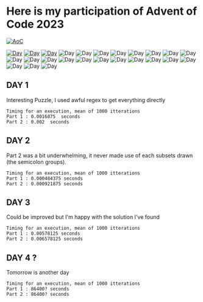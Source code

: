 
# Here is my participation of Advent of Code 2023
[![AoC](https://badgen.net/badge/AoC/2023/blue)](https://adventofcode.com/2023)

[![Day](https://badgen.net/badge/01/%E2%98%85%E2%98%85/green)](Day1/Day1.py)
[![Day](https://badgen.net/badge/02/%E2%98%85%E2%98%85/green)](Day2/Day2.py)
[![Day](https://badgen.net/badge/03/%E2%98%85%E2%98%85/green)](Day3/Day3.py)
![Day](https://badgen.net/badge/04/%E2%98%86%E2%98%86/gray)
![Day](https://badgen.net/badge/05/%E2%98%86%E2%98%86/gray)
![Day](https://badgen.net/badge/06/%E2%98%86%E2%98%86/gray)
![Day](https://badgen.net/badge/07/%E2%98%86%E2%98%86/gray)
![Day](https://badgen.net/badge/08/%E2%98%86%E2%98%86/gray)
![Day](https://badgen.net/badge/09/%E2%98%86%E2%98%86/gray)
![Day](https://badgen.net/badge/10/%E2%98%86%E2%98%86/gray)
![Day](https://badgen.net/badge/11/%E2%98%86%E2%98%86/gray)
![Day](https://badgen.net/badge/12/%E2%98%86%E2%98%86/gray)
![Day](https://badgen.net/badge/13/%E2%98%86%E2%98%86/gray)
![Day](https://badgen.net/badge/14/%E2%98%86%E2%98%86/gray)
![Day](https://badgen.net/badge/15/%E2%98%86%E2%98%86/gray)
![Day](https://badgen.net/badge/16/%E2%98%86%E2%98%86/gray)
![Day](https://badgen.net/badge/17/%E2%98%86%E2%98%86/gray)
![Day](https://badgen.net/badge/18/%E2%98%86%E2%98%86/gray)
![Day](https://badgen.net/badge/19/%E2%98%86%E2%98%86/gray)
![Day](https://badgen.net/badge/20/%E2%98%86%E2%98%86/gray)
![Day](https://badgen.net/badge/21/%E2%98%86%E2%98%86/gray)
![Day](https://badgen.net/badge/22/%E2%98%86%E2%98%86/gray)
![Day](https://badgen.net/badge/23/%E2%98%86%E2%98%86/gray)
![Day](https://badgen.net/badge/24/%E2%98%86%E2%98%86/gray)
![Day](https://badgen.net/badge/25/%E2%98%86%E2%98%86/gray)

## DAY 1
Interesting Puzzle, I used awful regex to get everything directly

```
Timing for an execution, mean of 1000 itterations
Part 1 : 0.0016875  seconds
Part 2 : 0.002  seconds
```
## DAY 2
Part 2 was a bit underwhelming, it never made use of each subsets drawn (the semicolon groups).
```
Timing for an execution, mean of 1000 itterations
Part 1 : 0.000484375 seconds
Part 2 : 0.000921875 seconds
```
## DAY 3
Could be improved but I'm happy with the solution I've found
```
Timing for an execution, mean of 1000 itterations
Part 1 : 0.00578125 seconds
Part 2 : 0.006578125 seconds
```
## DAY 4 ?
Tomorrow is another day

```
Timing for an execution, mean of 1000 itterations
Part 1 : 86400? seconds
Part 2 : 86400? seconds
```
